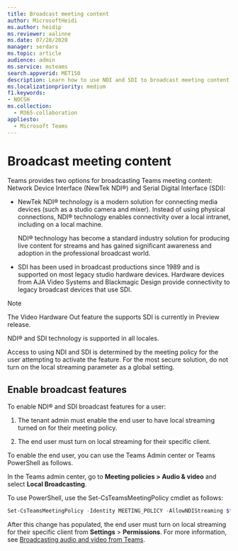 ```yaml
---
title: Broadcast meeting content
author: MicrosoftHeidi
ms.author: heidip
ms.reviewer: aalinne
ms.date: 07/28/2020
manager: serdars
ms.topic: article
audience: admin
ms.service: msteams
search.appverid: MET150
description: Learn how to use NDI and SDI to broadcast meeting content in Microsoft Teams.
ms.localizationpriority: medium
f1.keywords:
- NOCSH
ms.collection: 
  - M365-collaboration
appliesto: 
  - Microsoft Teams
---
```


# Broadcast meeting content 



Teams provides two options for broadcasting Teams meeting content: Network Device Interface (NewTek NDI®) and Serial Digital Interface (SDI):

- NewTek NDI® technology is a modern solution for connecting media devices (such as a studio camera and mixer). Instead of using physical connections, NDI® technology enables connectivity over a local intranet, including on a local machine.

  NDI® technology has become a standard industry solution for producing live content for streams and has gained significant awareness and adoption in the professional broadcast world.

- SDI has been used in broadcast productions since 1989 and is supported on most legacy studio hardware devices. Hardware devices from AJA Video Systems and Blackmagic Design provide connectivity to legacy broadcast devices that use SDI.

> [!NOTE]
> The Video Hardware Out feature the supports SDI is currently in Preview release.

NDI® and SDI technology is supported in all locales.

Access to using NDI and SDI is determined by the meeting policy for the user attempting to activate the feature. For the most secure solution, do not turn on the local streaming parameter as a global setting.


## Enable broadcast features

To enable NDI® and SDI broadcast features for a user:

1. The tenant admin must enable the end user to have local streaming turned on for their meeting policy. 

2. The end user must turn on local streaming for their specific client.


To enable the end user, you can use the Teams Admin center or Teams PowerShell as follows.

In the Teams admin center, go to **Meeting policies > Audio & video** and select **Local Broadcasting**.

To use PowerShell, use the Set-CsTeamsMeetingPolicy cmdlet as follows:

```PowerShell
Set-CsTeamsMeetingPolicy -Identity MEETING_POLICY -AllowNDIStreaming $true
```

After this change has populated, the end user must turn on local streaming for their specific client from **Settings** > **Permissions**. For more information, see [Broadcasting audio and video from Teams](https://support.microsoft.com/office/broadcasting-audio-and-video-from-teams-with-ndi-technology-e91a0adb-96b9-4dca-a2cd-07181276afa3).
